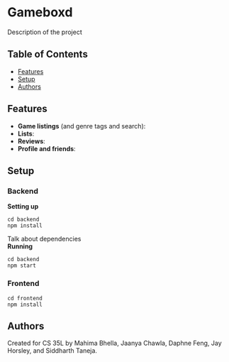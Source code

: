 # Gameboxd
Description of the project
## Table of Contents
- [Features](#features)
- [Setup](#setup)
- [Authors](#authors)
## Features
- **Game listings** (and genre tags and search): 
- **Lists**: 
- **Reviews**: 
- **Profile and friends**: 
## Setup
### Backend
**Setting up**
```
cd backend
npm install
```
Talk about dependencies\
**Running**
```
cd backend
npm start
```
### Frontend
```
cd frontend
npm install
```
## Authors
Created for CS 35L by Mahima Bhella, Jaanya Chawla, Daphne Feng, Jay Horsley, and Siddharth Taneja.
